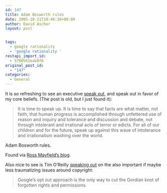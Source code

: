 ```yaml
---
id: 147
title: Adam Bosworth rules
date: 2005-10-21T10:48:20+00:00
author: David Ascher
layout: post


tags:
  - google rationality
  - 'google rationality '
restapi_import_id:
  - 5780561eab8f6
original_post_id:
  - "147"
categories:
  - General
---
```

It is _so_ refreshing to see an executive [speak out](http://www.adambosworth.net/archives/000047.html), and speak out in favor of my core beliefs. (The post is old, but I just found it):

> It is time to speak up. It is time to say that facts are what matter, not faith, that human progress is accomplished through unfettered use of reason and inquiry and tolerance and discussion and debate, not through intolerant and irrational acts of terror or edicts. For all of our children and for the future, speak up against this wave of intolerance and irrationalism washing over the world.

Adam Bosworth rules.

Found via [Ross Mayfield&#8217;s blog](http://ross.typepad.com/blog/2005/10/speaking_up.html).

Also nice to see is Tim O&#8217;Reilly [speaking out](http://radar.oreilly.com/archives/2005/10/it_seems_to_be_working_for_jes.html) on the also important if maybe less traumatizing issues around copyright:

> Google&#8217;s opt out approach is the only way to cut the Gordian knot of forgotten rights and permissions.